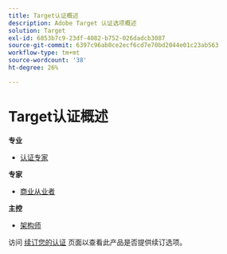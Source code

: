 ```yaml
---
title: Target认证概述
description: Adobe Target 认证选项概述
solution: Target
exl-id: 6853b7c9-23df-4082-b752-026dadcb3087
source-git-commit: 6397c96ab0ce2ecf6cd7e70bd2044e01c23ab563
workflow-type: tm+mt
source-wordcount: '38'
ht-degree: 26%

---
```


# Target认证概述

**专业**

* [认证专家](/help/certifications/at/at-p-business.md) <!--AD0-E408-->

**专家**

* [商业从业者](/help/certifications/at/at-e-business.md) <!--AD0-E406-->

**主控**

* [架构师](/help/certifications/at/at-m-architect.md) <!--AD0-E407-->

访问 [续订您的认证](/help/certifications/renew.md) 页面以查看此产品是否提供续订选项。
